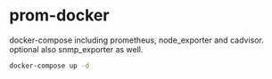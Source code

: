 # prom-docker

docker-compose including prometheus, node_exporter and cadvisor. optional also snmp_exporter as well.

```bash
docker-compose up -d
```
